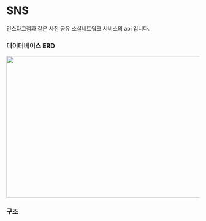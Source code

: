 # SNS
인스타그램과 같은 사진 공유 소셜네트워크 서비스의 api 입니다.

### 데이터베이스 ERD
<img src="./readme-img/erd.JPG"  width="700" height="370">

### 구조
